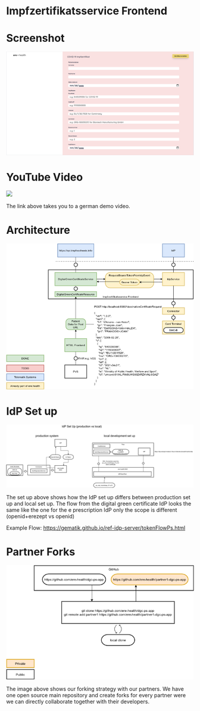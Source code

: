 # Impfzertifikatsservice Frontend

# Screenshot

![](img/COVID-19-Form.png)

# YouTube Video

[![](img/youtube.png)](https://www.youtube.com/watch?v=C0KfzxP-HzU )

The link above takes you to a german demo video.

# Architecture

![](img/overview.png)

# IdP Set up

![](img/idp-setup.png)

The set up above shows how the IdP set up differs between production set up and local set up. The flow from the digital green certificate IdP looks the same like the one for the e prescription IdP only the scope is different (openid+erezept vs openid) 

Example Flow: https://gematik.github.io/ref-idp-server/tokenFlowPs.html

# Partner Forks

![](img/partner-private-forks.png)

The image above shows our forking strategy with our partners. We have one open source main repository and create forks for every partner were we can directly collaborate together with their developers. 